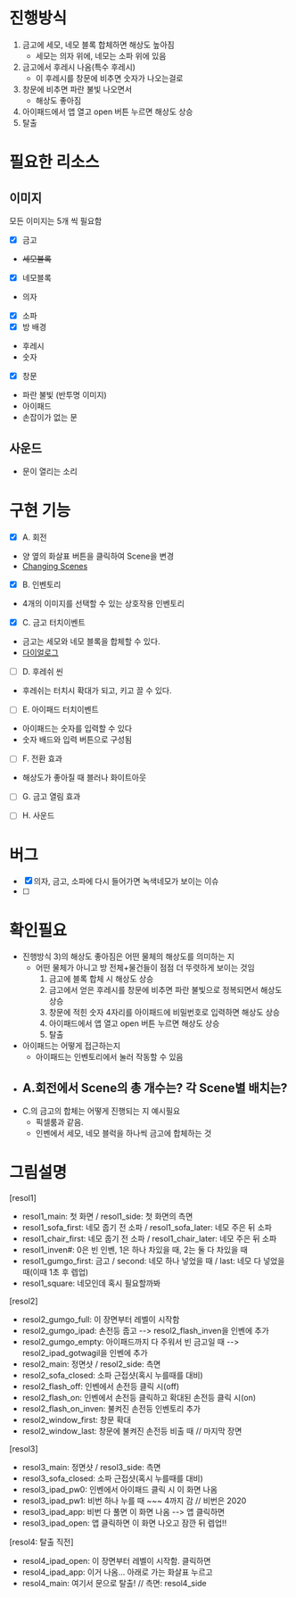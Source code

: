 ﻿# 진행방식
1. 금고에 세모, 네모 블록 합체하면 해상도 높아짐
    - 세모는 의자 위에, 네모는 소파 위에 있음
2. 금고에서 후레시 나옴(특수 후레시) 
    - 이 후레시를 창문에 비추면 숫자가 나오는걸로
3. 창문에 비추면 파란 불빛 나오면서 
    - 해상도 좋아짐
4. 아이패드에서 앱 열고 open 버튼 누르면 해상도 상승
5. 탈출

# 필요한 리소스
## **이미지**
모든 이미지는 5개 씩 필요함
- [x] 금고
- ~~세모블록~~
- [x] 네모블록
- 의자
- [x] 소파
- [x] 방 배경
- 후레시
- 숫자
- [x] 창문
- 파란 불빛 (반투명 이미지)
- 아이패드
- 손잡이가 없는 문

## **사운드**
- 문이 열리는 소리

# 구현 기능
- [x] A. 회전
- 양 옆의 화살표 버튼을 클릭하여 Scene을 변경
- [Changing Scenes](https://www.youtube.com/watch?v=wNl--exin90&list=PL4vbr3u7UKWp0iM1WIfRjCDTI03u43Zfu&index=30)

- [x] B. 인벤토리
- 4개의 이미지를 선택할 수 있는 상호작용 인벤토리
 
- [x] C. 금고 터치이벤트   
- 금고는 세모와 네모 블록을 합체할 수 있다.
- [다이얼로그](https://www.youtube.com/watch?v=1NCvpZDtTMI&list=PL4vbr3u7UKWp0iM1WIfRjCDTI03u43Zfu&index=12)

- [ ] D. 후레쉬 씬
- 후레쉬는 터치시 확대가 되고, 키고 끌 수 있다.

- [ ] E. 아이패드 터치이벤트
- 아이패드는 숫자를 입력할 수 있다
- 숫자 배드와 입력 버튼으로 구성됨

- [ ] F. 전환 효과
- 해상도가 좋아질 때 블러나 화이트아웃

- [ ] G. 금고 열림 효과

- [ ] H. 사운드

# 버그
- [x] 의자, 금고, 소파에 다시 들어가면 녹색네모가 보이는 이슈
- [ ] 

# 확인필요
- 진행방식 3)의 해상도 좋아짐은 어떤 물체의 해상도를 의미하는 지
    - 어떤 물체가 아니고 방 전체+물건들이 점점 더 뚜렷하게 보이는 것임
        1. 금고에 블록 합체 시 해상도 상승
        2. 금고에서 얻은 후레시를 창문에 비추면 파란 불빛으로 정복되면서 해상도 상승
        3. 창문에 적힌 숫자 4자리를 아이패드에 비밀번호로 입력하면 해상도 상승
        4. 아이패드에서 앱 열고 open 버튼 누르면 해상도 상승
        5. 탈출
- 아이패드는 어떻게 접근하는지
    - 아이패드는 인벤토리에서 눌러 작동할 수 있음
- A.회전에서 Scene의 총 개수는? 각 Scene별 배치는?
    - 
- C.의 금고의 합체는 어떻게 진행되는 지 예시필요
    - 픽셀룸과 같음. 
    - 인벤에서 세모, 네모 블럭을 하나씩 금고에 합체하는 것


# 그림설명
[resol1]
 - resol1_main: 첫 화면		/ resol1_side: 첫 화면의 측면
 - resol1_sofa_first: 네모 줍기 전 소파	/ resol1_sofa_later: 네모 주은 뒤 소파
 - resol1_chair_first: 네모 줍기 전 소파	/ resol1_chair_later: 네모 주은 뒤 소파
 - resol1_inven#: 0은 빈 인벤, 1은 하나 차있을 때, 2는 둘 다 차있을 때
 - resol1_gumgo_first: 금고 / second: 네모 하나 넣었을 때	  /  last: 네모 다 넣었을 때(이때 1초 후 렙업)
 - resol1_square: 네모인데 혹시 필요할까봐
 
[resol2]
 - resol2_gumgo_full: 이 장면부터 레벨이 시작함
 - resol2_gumgo_ipad: 손전등 줍고 --> resol2_flash_inven을 인벤에 추가
 - resol2_gumgo_empty: 아이패드까지 다 주워서 빈 금고일 때  --> resol2_ipad_gotwagil을 인벤에 추가
 - resol2_main: 정면샷		/ resol2_side: 측면
 - resol2_sofa_closed: 소파 근접샷(혹시 누를때를 대비)
 - resol2_flash_off: 인벤에서 손전등 클릭 시(off)
 - resol2_flash_on: 인벤에서 손전등 클릭하고 확대된 손전등 클릭 시(on)
 - resol2_flash_on_inven: 불켜진 손전등 인벤토리 추가
 - resol2_window_first: 창문 확대
 - resol2_window_last: 창문에 불켜진 손전등 비출 때	// 마지막 장면
 
[resol3]
 - resol3_main: 정면샷		/ resol3_side: 측면
 - resol3_sofa_closed: 소파 근접샷(혹시 누를때를 대비)
 - resol3_ipad_pw0: 인벤에서 아이패드 클릭 시 이 화면 나옴
 - resol3_ipad_pw1: 비번 하나 누를 때 ~~~ 4까지 감	// 비번은 2020
 - resol3_ipad_app: 비번 다 풀면 이 화면 나옴 --> 앱 클릭하면
 - resol3_ipad_open: 앱 클릭하면 이 화면 나오고 잠깐 뒤 렙업!!
 
[resol4: 탈출 직전]
 - resol4_ipad_open: 이 장면부터 레벨이 시작함. 클릭하면
 - resol4_ipad_app: 이거 나옴... 아래로 가는 화살표 누르고
 - resol4_main: 여기서 문으로 탈출!	// 측면: resol4_side
